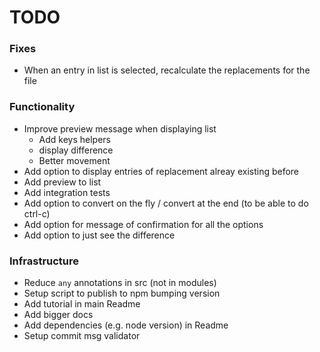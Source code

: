 # TODO

### Fixes

- When an entry in list is selected, recalculate the replacements for the file

### Functionality

- Improve preview message when displaying list
  - Add keys helpers
  - display difference
  - Better movement
- Add option to display entries of replacement alreay existing before
- Add preview to list
- Add integration tests
- Add option to convert on the fly / convert at the end (to be able to do ctrl-c)
- Add option for message of confirmation for all the options
- Add option to just see the difference

### Infrastructure

- Reduce `any` annotations in src (not in modules)
- Setup script to publish to npm bumping version
- Add tutorial in main Readme
- Add bigger docs
- Add dependencies (e.g. node version) in Readme
- Setup commit msg validator
